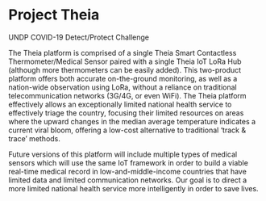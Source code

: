 # Project Theia
UNDP COVID-19 Detect/Protect Challenge

The Theia platform is comprised of a single Theia Smart Contactless Thermometer/Medical Sensor paired with a single Theia IoT LoRa Hub (although more thermometers can be easily added).  This two-product platform offers both accurate on-the-ground monitoring, as well as a nation-wide observation using LoRa, without a reliance on traditional telecommunication networks (3G/4G, or even WiFi).  The Theia platform effectively allows an exceptionally limited national health service to effectively triage the country, focusing their limited resources on areas where the upward changes in the median average temperature indicates a current viral bloom, offering a low-cost alternative to traditional ‘track & trace’ methods.

Future versions of this platform will include multiple types of medical sensors which will use the same IoT framework in order to build a viable real-time medical record in low-and-middle-income countries that have limited data and limited communication networks.  Our goal is to direct a more limited national health service more intelligently in order to save lives.
